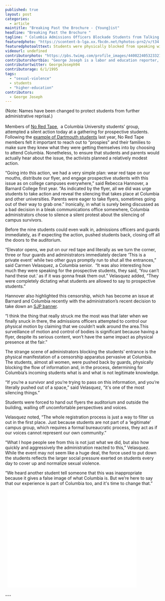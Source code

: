 ```yaml
---
published: true
layout: post
categories: 
  - article
maintitle: "Breaking Past the Brochure - {Young}ist"
headline: "Breaking Past the Brochure "
tagline: " Columbia Admissions Officers Blockade Students from Talking to Prospies about Sexual Assault"
featuredphoto: "https://scontent-b-lga.xx.fbcdn.net/hphotos-prn2/v/t34.0-12/10151653_10203637600005441_573844338_n.jpg?oh=2183038335fdd0dcfe3214a4225e3839&oe=5344035C"
featuredphotoalttext: Students were physically blocked from speaking with prospies about sexual assault by campus security early today.
videourl: undefined
contributorphoto: "https://pbs.twimg.com/profile_images/440022405323321344/RotDF4PL.jpeg"
contributorshortbio: "George Joseph is a labor and education reporter, who looks to The Wire and Toblerones for daily inspiration."
contributortwitter: GeorgeJoseph94
contributorage: 6/1/1995
tags: 
  - "sexual-violence"
  - students
  - "higher-education"
contributors: 
  - George Joseph
---
```


<p><span>(Note: Names have been changed to protect students from further administrative reprisal.) </span><span><br /><br />Members of </span><a href="https://twitter.com/NoRedTapeCU"><span>No Red Tape</span></a><span>, &nbsp;a Columbia University students&rsquo; group, attempted a silent action today at a gathering for prospective students. Following the </span><a href="http://thinkprogress.org/health/2013/04/27/1930821/dartmouth-board-of-trustees-chair-equates-protests-with-rape-threats/"><span>example of Dartmouth students</span></a><span> last year, No Red Tape members felt it important to reach out to &ldquo;prospies&rdquo; and their families to make sure they knew what they were getting themselves into by choosing to attend Columbia. Nonetheless, to ensure that students and parents would actually hear about the issue, the activists planned a relatively modest action. <br /> </span></p>
<p><span>&ldquo;Going into this action, we had a very simple plan: wear red tape on our mouths, distribute our flyer, and engage prospective students with this issue as on college campuses everywhere,&rdquo; said Rebecca Hannover, a Barnard College first year. &ldquo;As indicated by the flyer, all we did was urge students to take action and reveal the silencing that takes place at Columbia and other universities. Parents were eager to take flyers, sometimes going out of their way to grab one.&rdquo; Ironically, in what is surely being discussed as a bad decision in a bleak communications office somewhere, Columbia administrators chose to silence a silent protest about the silencing of campus survivors. <br /> </span></p>
<p><span>Before the nine students could even walk in, admissions officers and guards immediately, as if expecting the action, pushed students back, closing off all the doors to the auditorium.</span></p>
<p><span><span><span></span></span></span></p>
<p><span> &ldquo;Elevator opens, we put on our red tape and literally as we turn the corner, three or four guards and administrators immediately declare &lsquo;This is a private event&rsquo; while two other guys promptly run to shut all the entrances,&rdquo; said Carmen Velasquez, a Columbia senior. &nbsp;&ldquo;It was also interesting how much they were speaking for the prospective students, they said, &lsquo;You can&rsquo;t hand these out.&rsquo; as if it was gonna freak them out.&rdquo; Velasquez added, &ldquo;They were completely dictating what students are allowed to say to prospective students.&rdquo;<br /> </span></p>
<p><span>Hannover also highlighted this censorship, which has become an issue at Barnard and Columbia recently with the administration&rsquo;s recent decision to take down an </span><a href="http://youngist.org/Barnard-College-Censors-Students-for-Justice-in-Palestine/#.U0GgYV7c3Rw"><span>SJP banner</span></a><span>.</span></p>
<p><span><span><span></span></span></span></p>
<p><span>&ldquo;I think the thing that really struck me the most was that later when we finally snuck in there, the admissions officers attempted to control our physical motion by claiming that we couldn&rsquo;t walk around the area.This surveillance of motion and control of bodies is significant because having a flyer, despite its serious content, won&rsquo;t have the same impact as physical presence at the fair.&rdquo;<br /> </span></p>
<p><span>The strange scene of administrators blocking the students&rsquo; entrance is the physical manifestation of a censorship apparatus pervasive at Columbia. The students, almost all women, were pushed back by guards, physically blocking the flow of information and, in the process, determining for Columbia&rsquo;s incoming students what is and what is not legitimate knowledge.</span></p>
<p><span><span><span></span></span></span></p>
<p><span>&ldquo;If you&rsquo;re a survivor and you&rsquo;re trying to pass on this information, and you&rsquo;re literally pushed out of a space,&rdquo; said Velasquez, &ldquo;it's one of the most silencing things.&rdquo;</span></p>
<p><span> Students were forced to hand out flyers the auditorium and outside the building, walling off uncomfortable perspectives and voices.</span></p>
<p><span><span><span></span></span></span></p>
<p><span>Velasquez noted, &ldquo;The whole registration process is just a way to filter us out in the first place. Just because students are not part of a &lsquo;legitimate&rsquo; campus group, which requires a formal bureaucratic process, they act as if our voices cannot represent our own community.&rdquo;</span></p>
<p><span> &ldquo;What I hope people see from this is not just what we did, but also how quickly and aggressively the administration reacted to this,&rdquo; Velasquez. While the event may not seem like a huge deal, the force used to put down the students reflects the larger social pressure exerted on students every day to cover up and normalize sexual violence.</span></p>
<p><span><span><span></span></span></span></p>
<p><span> &ldquo;We heard another student tell someone that this was inappropriate because it gives a false image of what Columbia is. But we&rsquo;re here to say that our experience is part of Columbia too, and it's time to change that.&rdquo;</span></p>
<p><span>&nbsp;

<iframe width="420" height="315" src="//www.youtube.com/embed/LHmCfdP0e-s" frameborder="0" allowfullscreen></iframe>
</span></p>
---